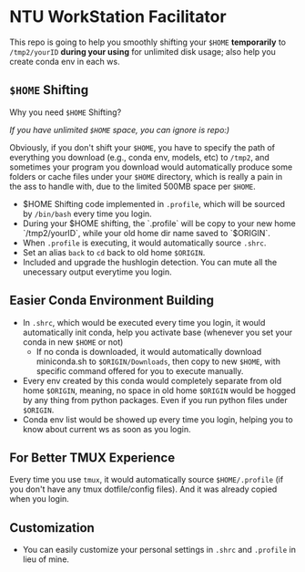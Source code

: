 # NTU WorkStation Facilitator
This repo is going to help you smoothly shifting your `$HOME` **temporarily** to `/tmp2/yourID` **during your using** for unlimited disk usage; also help you create conda env in each ws.

## `$HOME` Shifting
Why you need `$HOME` Shifting?

*If you have unlimited `$HOME` space, you can ignore is repo:)*

Obviously, if you don't shift your `$HOME`, you have to specify the path of everything you download (e.g., conda env, models, etc) to `/tmp2`, and sometimes your program you download would automatically produce some folders or cache files under your `$HOME` directory, which is really a pain in the ass to handle with, due to the limited 500MB space per `$HOME`.


- $HOME Shifting code implemented in `.profile`, which will be sourced by `/bin/bash` every time you login.
- During your $HOME shifting, the `.profile` will be copy to your new home `/tmp2/yourID`, while your old home dir name saved to `$ORIGIN`.
- When `.profile` is executing, it would automatically source `.shrc`.
- Set an alias `back` to `cd` back to old home `$ORIGIN`.
- Included and upgrade the hushlogin detection. You can mute all the unecessary output everytime you login.

## Easier Conda Environment Building

- In `.shrc`, which would be executed every time you login, it would automatically init conda, help you activate base (whenever you set your conda in new `$HOME` or not)
    - If no conda is downloaded, it would automatically download miniconda.sh to `$ORIGIN/Downloads`, then copy to new `$HOME`, with specific command offered for you to execute manually. 
- Every env created by this conda would completely separate from old home `$ORIGIN`, meaning, no space in old home `$ORIGIN` would be hogged by any thing from python packages. Even if you run python files under `$ORIGIN`.
- Conda env list would be showed up every time you login, helping you to know about current ws as soon as you login.

## For Better TMUX Experience
Every time you use `tmux`, it would automatically source `$HOME/.profile` (if you don't have any tmux dotfile/config files). And it was already copied when you login.

## Customization
- You can easily customize your personal settings in `.shrc` and `.profile` in lieu of mine.